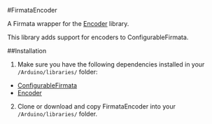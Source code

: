 #FirmataEncoder

A Firmata wrapper for the [Encoder](https://www.pjrc.com/teensy/td_libs_Encoder.html) library.

This library adds support for encoders to ConfigurableFirmata.

##Installation

1. Make sure you have the following dependencies installed in your `/Arduino/libraries/` folder:
  - [ConfigurableFirmata](https://github.com/firmata/ConfigurableFirmata)
  - [Encoder](https://www.pjrc.com/teensy/td_libs_Encoder.html)

2. Clone or download and copy FirmataEncoder into your `/Arduino/libraries/` folder.
